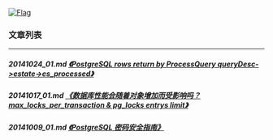 <a rel=nofollow href=http://info.flagcounter.com/h9V1  ><img src=http://s03.flagcounter.com/count/h9V1/bg_FFFFFF/txt_000000/border_CCCCCC/columns_2/maxflags_12/viewers_0/labels_0/pageviews_0/flags_0/  alt=Flag Counter  border=0  ></a>  
  
### 文章列表  
----  
##### 20141024_01.md   [《PostgreSQL rows return by ProcessQuery queryDesc->estate->es_processed》](20141024_01.md)  
##### 20141017_01.md   [《数据库性能会随着对象增加而受影响吗？max_locks_per_transaction & pg_locks entrys limit》](20141017_01.md)  
##### 20141009_01.md   [《PostgreSQL 密码安全指南》](20141009_01.md)  
